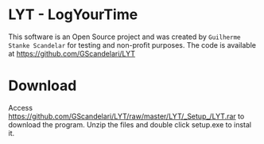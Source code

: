 # LYT - LogYourTime
This software is an Open Source project and was created by `Guilherme Stanke Scandelar` for testing and non-profit purposes. The code is available at https://github.com/GScandelari/LYT

# Download
Access https://github.com/GScandelari/LYT/raw/master/LYT/_Setup_/LYT.rar to download the program.
Unzip the files and double click setup.exe to instal it.
